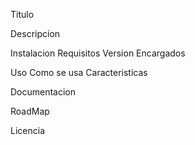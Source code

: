Titulo

Descripcion

Instalacion
  Requisitos
  Version 
  Encargados


Uso
  Como se usa
  Caracteristicas
  
Documentacion


RoadMap



Licencia
